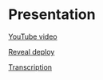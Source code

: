 # Presentation
 
[YouTube video](https://youtu.be/Ore5wuKPL7I)

[Reveal deploy](https://rolling-scopes-school.github.io/svr-by-JSFE2022Q1/presentation/)

[Transcription](https://docs.google.com/document/d/1l1GQeVZCziiItNJVipVEtIB7xKwa1OlKfEZLb_ByXek/edit?usp=sharing)